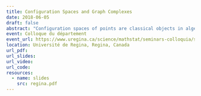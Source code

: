 ```yaml
---
title: Configuration Spaces and Graph Complexes
date: 2018-06-05
draft: false
abstract: "Configuration spaces of points are classical objects in algebraic topology that appear in a wide range of applications. Despite their apparent simplicity, they remain intriguing. Kontsevich proved in the 90's that they are intimately related to \"graph complexes\", combinatorial objects that can be used to explicitly describe the homotopy type of configuration spaces in a Euclidean space. After recalling the above story, I will explain a conjecture of Lambrechts and Stanley about configuration spaces of simply connected closed manifolds. I will then give an idea of the proof of this conjecture, using graph complexes similar to the ones appearing in the works of Kontsevich. I will also describe recent generalizations: for manifolds with boundary, and for so-called \"framed\" configuration spaces (j/w Campos, Ducoulombier, Lambrechts, and Willwacher). Finally, I will talk about applications of these results."
event: Colloque du département
event_url: https://www.uregina.ca/science/mathstat/seminars-colloquia/sem-colloq-2018.html
location: Université de Regina, Regina, Canada
url_pdf: 
url_slides: 
url_video: 
url_code: 
resources:
  - name: slides
    src: regina.pdf
---
```

